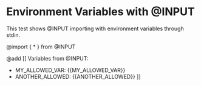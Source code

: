 # Environment Variables with @INPUT

This test shows @INPUT importing with environment variables through stdin.

@import { * } from @INPUT

@add [[
Variables from @INPUT:
- MY_ALLOWED_VAR: {{MY_ALLOWED_VAR}}
- ANOTHER_ALLOWED: {{ANOTHER_ALLOWED}}
]]